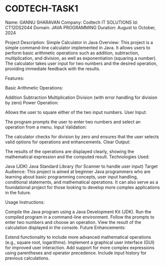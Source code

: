 # CODTECH-TASK1

Name: GANNU SHARAVAN
Company: Codtech IT SOLUTIONS
Id: CT12DS2044
Domain: JAVA PROGRAMMING
Duration: August to October, 2024


Project Description: Simple Calculator in Java
Overview: This project is a simple command-line calculator implemented in Java. It allows users to perform basic arithmetic operations such as addition, subtraction, multiplication, and division, as well as exponentiation (squaring a number). The calculator takes user input for two numbers and the desired operation, providing immediate feedback with the results.

Features:

Basic Arithmetic Operations:

Addition
Subtraction
Multiplication
Division (with error handling for division by zero)
Power Operation:

Allows the user to square either of the two input numbers.
User Input:

The program prompts the user to enter two numbers and select an operation from a menu.
Input Validation:

The calculator checks for division by zero and ensures that the user selects valid options for operations and enhancements.
Clear Output:

The results of the operations are displayed clearly, showing the mathematical expression and the computed result.
Technologies Used:

Java (JDK)
Java Standard Library (for Scanner to handle user input)
Target Audience: This project is aimed at beginner Java programmers who are learning about basic programming concepts, user input handling, conditional statements, and mathematical operations. It can also serve as a foundational project for those looking to develop more complex applications in the future.

Usage Instructions:

Compile the Java program using a Java Development Kit (JDK).
Run the compiled program in a command-line environment.
Follow the prompts to enter two numbers and choose an operation.
View the result of the calculation displayed in the console.
Future Enhancements:

Extend functionality to include more advanced mathematical operations (e.g., square root, logarithms).
Implement a graphical user interface (GUI) for improved user interaction.
Add support for more complex expressions using parentheses and operator precedence.
Include input history for previous calculations.

